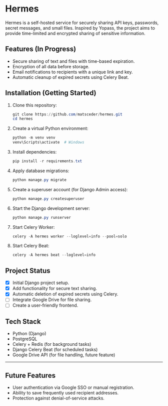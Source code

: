 # Hermes

Hermes is a self-hosted service for securely sharing API keys, passwords, secret messages, and small files. Inspired by Yopass, the project aims to provide time-limited and encrypted sharing of sensitive information.

## Features (In Progress)
- Secure sharing of text and files with time-based expiration.
- Encryption of all data before storage.
- Email notifications to recipients with a unique link and key.
- Automatic cleanup of expired secrets using Celery Beat.

## Installation (Getting Started)
1. Clone this repository:
   ```powershell
   git clone https://github.com/matsceder/hermes.git
   cd hermes
   ```
2. Create a virtual Python environment:
   ```powershell
   python -m venv venv
   venv\Scripts\activate  # Windows
   ```
3. Install dependencies:
   ```powershell
   pip install -r requirements.txt
   ```
4. Apply database migrations:
   ```powershell
   python manage.py migrate
   ```
5. Create a superuser account (for Django Admin access):
   ```powershell
   python manage.py createsuperuser
   ```
6. Start the Django development server:
   ```powershell
   python manage.py runserver
   ```
7. Start Celery Worker:
   ```powershell
   celery -A hermes worker --loglevel=info --pool=solo
   ```
8. Start Celery Beat:
   ```powershell
   celery -A hermes beat --loglevel=info
   ```

## Project Status
- [x] Initial Django project setup.
- [x] Add functionality for secure text sharing.
- [x] Automatic deletion of expired secrets using Celery.
- [ ] Integrate Google Drive for file sharing.
- [ ] Create a user-friendly frontend.

## Tech Stack
- Python (Django)
- PostgreSQL
- Celery + Redis (for background tasks)
- Django Celery Beat (for scheduled tasks)
- Google Drive API (for file handling, future feature)

---

## Future Features
- User authentication via Google SSO or manual registration.
- Ability to save frequently used recipient addresses.
- Protection against denial-of-service attacks.

